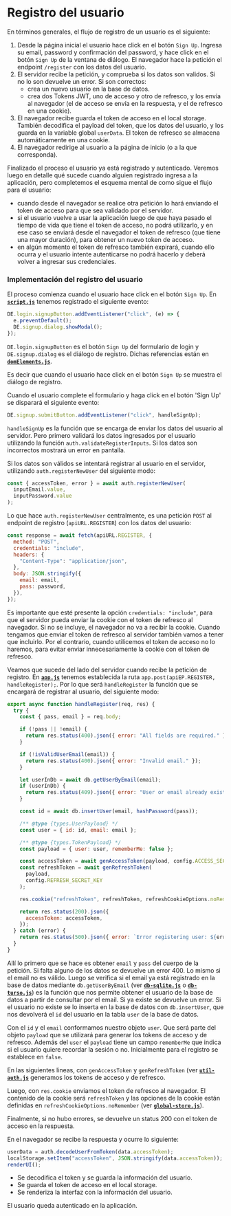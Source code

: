 # Registro del usuario

En términos generales, el flujo de registro de un usuario es el siguiente:

1. Desde la página inicial el usuario hace click en el botón `Sign Up`. Ingresa su email, password y confirmación del password, y hace click en el botón `Sign Up` de la ventana de diálogo. El navegador hace la petición el endpoint `/register` con los datos del usuario.
2. El servidor recibe la petición, y comprueba si los datos son validos. Si no lo son devuelve un error. Si son correctos:
   - crea un nuevo usuario en la base de datos.
   - crea dos Tokens JWT, uno de acceso y otro de refresco, y los envía al navegador (el de acceso se envía en la respuesta, y el de refresco en una cookie).
3. El navegador recibe guarda el token de acceso en el local storage. También decodifica el payload del token, que los datos del usuario, y los guarda en la variable global `userData`. El token de refresco se almacena automáticamente en una cookie.
4. El navegador redirige al usuario a la página de inicio (o a la que corresponda).

Finalizado el proceso el usuario ya está registrado y autenticado. Veremos luego en detalle qué sucede cuando alguien registrado ingresa a la aplicación, pero completemos el esquema mental de como sigue el flujo para el usuario:

- cuando desde el navegador se realice otra petición lo hará enviando el token de acceso para que sea validado por el servidor.
- si el usuario vuelve a usar la aplicación luego de que haya pasado el tiempo de vida que tiene el token de acceso, no podrá utilizarlo, y en ese caso se enviará desde el navegador el token de refresco (que tiene una mayor duración), para obtener un nuevo token de acceso.
- en algún momento el token de refresco también expirará, cuando ello ocurra y el usuario intente autenticarse no podrá hacerlo y deberá volver a ingresar sus credenciales.

### Implementación del registro del usuario

El proceso comienza cuando el usuario hace click en el botón `Sign Up`. En [**`script.js`**](https://github.com/fedeholc/jwtlk/blob/main/frontend/src/script.js) tenemos registrado el siguiente evento:

```js title="en /frontend/script.js (fragmento)"
DE.login.signupButton.addEventListener("click", (e) => {
  e.preventDefault();
  DE.signup.dialog.showModal();
});
```

`DE.login.signupButton` es el botón `Sign Up` del formulario de login y `DE.signup.dialog` es el diálogo de registro. Dichas referencias están en [**`domElements.js`**](https://github.com/fedeholc/jwtlk/blob/main/frontend/src/domElements.js).

Es decir que cuando el usuario hace click en el botón `Sign Up` se muestra el diálogo de registro.

Cuando el usuario complete el formulario y haga click en el botón 'Sign Up' se disparará el siguiente evento:

```js title="en /frontend/script.js (fragmento)"
DE.signup.submitButton.addEventListener("click", handleSignUp);
```

`handleSignUp` es la función que se encarga de enviar los datos del usuario al servidor. Pero primero validará los datos ingresados por el usuario utilizando la función `auth.validateRegisterInputs`. Si los datos son incorrectos mostrará un error en pantalla.

Si los datos son válidos se intentará registrar al usuario en el servidor, utilizando `auth.registerNewUser` del siguiente modo:

```js title="en /frontend/script.js (fragmento)"
const { accessToken, error } = await auth.registerNewUser(
  inputEmail.value,
  inputPassword.value
);
```

Lo que hace `auth.registerNewUser` centralmente, es una petición `POST` al endpoint de registro (`apiURL.REGISTER`) con los datos del usuario:

```js title="en /frontend/script.js (fragmento)"
const response = await fetch(apiURL.REGISTER, {
  method: "POST",
  credentials: "include",
  headers: {
    "Content-Type": "application/json",
  },
  body: JSON.stringify({
    email: email,
    pass: password,
  }),
});
```

Es importante que esté presente la opción `credentials: "include"`, para que el servidor pueda enviar la cookie con el token de refresco al navegador. Si no se incluye, el navegador no va a recibir la cookie. Cuando tengamos que enviar el token de refresco al servidor también vamos a tener que incluirlo. Por el contrario, cuando utilicemos el token de acceso no lo haremos, para evitar enviar innecesariamente la cookie con el token de refresco.

Veamos que sucede del lado del servidor cuando recibe la petición de registro. En [**`app.js`**](https://github.com/fedeholc/jwtlk/blob/main/backend/src/app.js) tenemos establecida la ruta `app.post(apiEP.REGISTER, handleRegister);`.
Por lo que será `handleRegister` la función que se encargará de registrar al usuario, del siguiente modo:

```js title="en /frontend/script.js"
export async function handleRegister(req, res) {
  try {
    const { pass, email } = req.body;

    if (!pass || !email) {
      return res.status(400).json({ error: "All fields are required." });
    }

    if (!isValidUserEmail(email)) {
      return res.status(400).json({ error: "Invalid email." });
    }

    let userInDb = await db.getUserByEmail(email);
    if (userInDb) {
      return res.status(409).json({ error: "User or email already exist." });
    }

    const id = await db.insertUser(email, hashPassword(pass));

    /** @type {types.UserPayload} */
    const user = { id: id, email: email };

    /** @type {types.TokenPayload} */
    const payload = { user: user, rememberMe: false };

    const accessToken = await genAccessToken(payload, config.ACCESS_SECRET_KEY);
    const refreshToken = await genRefreshToken(
      payload,
      config.REFRESH_SECRET_KEY
    );

    res.cookie("refreshToken", refreshToken, refreshCookieOptions.noRemember);

    return res.status(200).json({
      accessToken: accessToken,
    });
  } catch (error) {
    return res.status(500).json({ error: `Error registering user: ${error}` });
  }
}
```

Allí lo primero que se hace es obtener `email` y `pass` del cuerpo de la petición. Si falta alguno de los datos se devuelve un error 400. Lo mismo si el email no es válido.
Luego se verifica si el email ya está registrado en la base de datos mediante `db.getUserByEmail` (ver [**`db-sqlite.js`**](https://github.com/fedeholc/jwtlk/blob/main/backend/src/db/db-sqlite.js) o [**`db-turso.js`**](https://github.com/fedeholc/jwtlk/blob/main/backend/src/db/db-turso.js)) es la función que nos permite obtener el usuario de la base de datos a partir de consultar por el email. Si ya existe se devuelve un error.
Si el usuario no existe se lo inserta en la base de datos con `db.insertUser`, que nos devolverá el `id` del usuario en la tabla `user` de la base de datos.

Con el `id` y el `email` conformamos nuestro objeto `user`. Que será parte del objeto `payload` que se utilizará para generar los tokens de acceso y de refresco. Además del `user` el `payload` tiene un campo `rememberMe` que indica si el usuario quiere recordar la sesión o no. Inicialmente para el registro se establece en `false`.

En las siguientes lineas, con `genAccessToken` y `genRefreshToken` (ver [**`util-auth.js`**](https://github.com/fedeholc/jwtlk/blob/main/backend/src/util-auth.js) generamos los tokens de acceso y de refresco.

Luego, con `res.cookie` enviamos el token de refresco al navegador. El contenido de la cookie será `refreshToken` y las opciones de la cookie están definidas en `refreshCookieOptions.noRemember` (ver [**`global-store.js`**](https://github.com/fedeholc/jwtlk/blob/main/backend/src/global-store.js)).

Finalmente, si no hubo errores, se devuelve un status 200 con el token de acceso en la respuesta.

En el navegador se recibe la respuesta y ocurre lo siguiente:

```js title="en script.js (fragmento)"
userData = auth.decodeUserFromToken(data.accessToken);
localStorage.setItem("accessToken", JSON.stringify(data.accessToken));
renderUI();
```

- Se decodifica el token y se guarda la información del usuario.
- Se guarda el token de acceso en el local storage.
- Se renderiza la interfaz con la información del usuario.

El usuario queda autenticado en la aplicación.
